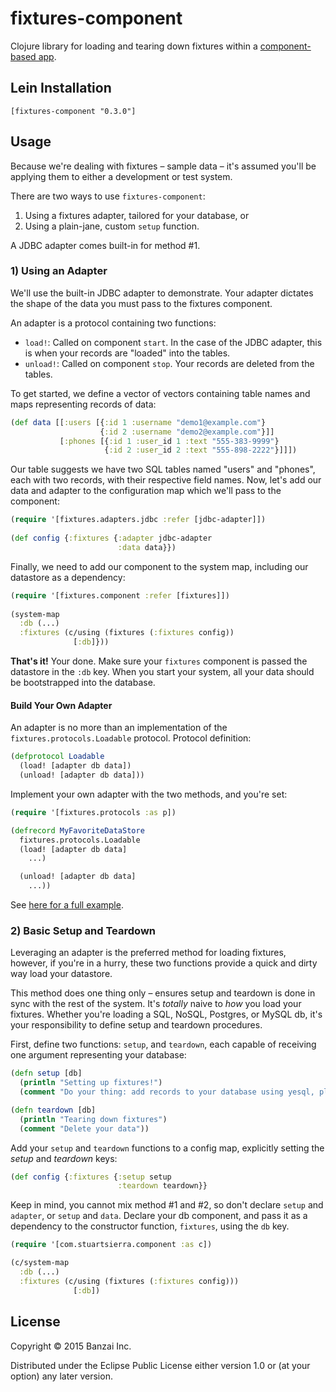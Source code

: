 # fixtures-component

Clojure library for loading and tearing down fixtures within a [component-based app](https://github.com/stuartsierra/component).

## Lein Installation

`[fixtures-component "0.3.0"]`

## Usage

Because we're dealing with fixtures – sample data – it's assumed you'll be applying them to either a development or test system.

There are two ways to use `fixtures-component`:

1. Using a fixtures adapter, tailored for your database, or
2. Using a plain-jane, custom `setup` function.

A JDBC adapter comes built-in for method #1.

### 1) Using an Adapter

We'll use the built-in JDBC adapter to demonstrate. Your adapter dictates the shape of the data you must pass to the fixtures component.

An adapter is a protocol containing two functions:

* `load!`: Called on component `start`. In the case of the JDBC adapter, this is when your records are "loaded" into the tables.
* `unload!`: Called on component `stop`. Your records are deleted from the tables.

To get started, we define a vector of vectors containing table names and maps representing records of data:

```clojure
(def data [[:users [{:id 1 :username "demo1@example.com"}
                    {:id 2 :username "demo2@example.com"}]]
           [:phones [{:id 1 :user_id 1 :text "555-383-9999"}
                     {:id 2 :user_id 2 :text "555-898-2222"}]]])
```

Our table suggests we have two SQL tables named "users" and "phones", each with two records, with their respective field names. Now, let's add our data and adapter to the configuration map which we'll pass to the component:

```clojure
(require '[fixtures.adapters.jdbc :refer [jdbc-adapter]])
 
(def config {:fixtures {:adapter jdbc-adapter
                        :data data}})
```

Finally, we need to add our component to the system map, including our datastore as a dependency:

```clojure
(require '[fixtures.component :refer [fixtures]])
 
(system-map
  :db (...)
  :fixtures (c/using (fixtures (:fixtures config))
              [:db]}))
```

**That's it!** Your done. Make sure your `fixtures` component is passed the datastore in the `:db` key. When you start your system, all your data should be bootstrapped into the database.

#### Build Your Own Adapter

An adapter is no more than an implementation of the `fixtures.protocols.Loadable` protocol. Protocol definition:

```clojure
(defprotocol Loadable
  (load! [adapter db data])
  (unload! [adapter db data]))
```

Implement your own adapter with the two methods, and you're set:

```clojure
(require '[fixtures.protocols :as p])

(defrecord MyFavoriteDataStore
  fixtures.protocols.Loadable
  (load! [adapter db data]
    ...)

  (unload! [adapter db data]
    ...))
```

See [here for a full example](https://github.com/banzai-inc/fixtures-component/blob/master/src/fixtures/adapters/jdbc.clj).

### 2) Basic Setup and Teardown

Leveraging an adapter is the preferred method for loading fixtures, however, if you're in a hurry, these two functions provide a quick and dirty way load your datastore.

This method does one thing only – ensures setup and teardown is done in sync with the rest of the system. It's *totally* naive to *how* you load your fixtures. Whether you're loading a SQL, NoSQL, Postgres, or MySQL db, it's your responsibility to define setup and teardown procedures.

First, define two functions: `setup`, and `teardown`, each capable of receiving one argument representing your database:

```clojure
(defn setup [db]
  (println "Setting up fixtures!")
  (comment "Do your thing: add records to your database using yesql, plain JDBC, whatever..."))

(defn teardown [db]
  (println "Tearing down fixtures")
  (comment "Delete your data"))
```

Add your `setup` and `teardown` functions to a config map, explicitly setting the *setup* and *teardown* keys:

```clojure
(def config {:fixtures {:setup setup
                        :teardown teardown}}
```

Keep in mind, you cannot mix method #1 and #2, so don't declare `setup` and `adapter`, or `setup` and `data`. Declare your db component, and pass it as a dependency to the constructor function, `fixtures`, using the `db` key.

```clojure
(require '[com.stuartsierra.component :as c])

(c/system-map
  :db (...)
  :fixtures (c/using (fixtures (:fixtures config)))
              [:db])
```

## License

Copyright © 2015 Banzai Inc.

Distributed under the Eclipse Public License either version 1.0 or (at
your option) any later version.
